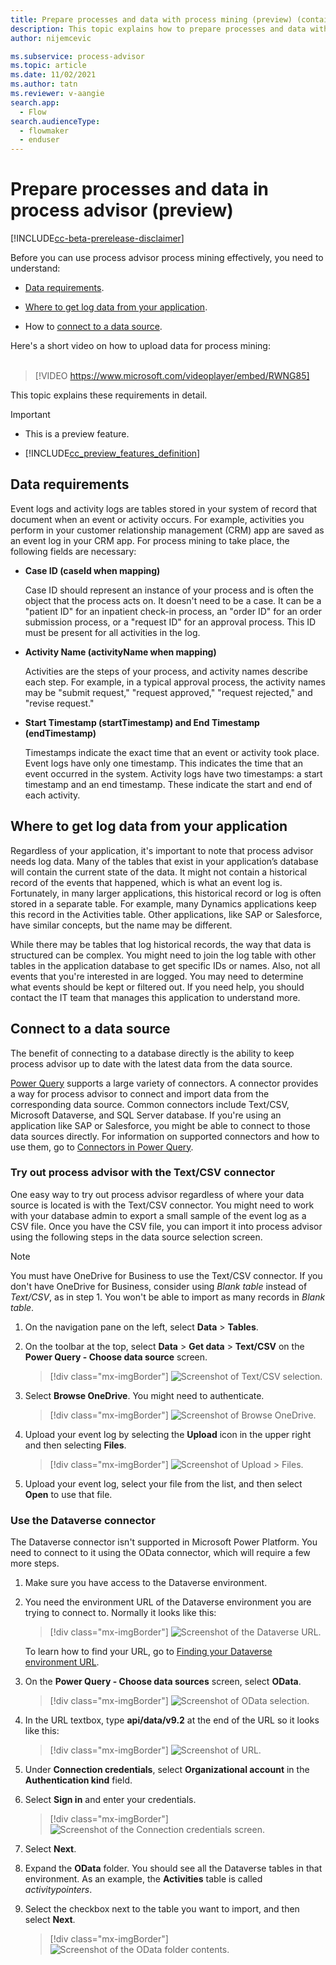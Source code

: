 ```yaml
---
title: Prepare processes and data with process mining (preview) (contains video) | Microsoft Docs
description: This topic explains how to prepare processes and data with process mining in the process advisor feature in Power Automate.
author: nijemcevic 

ms.subservice: process-advisor
ms.topic: article
ms.date: 11/02/2021
ms.author: tatn
ms.reviewer: v-aangie
search.app: 
  - Flow
search.audienceType: 
  - flowmaker
  - enduser
---
```


# Prepare processes and data in process advisor (preview)

[!INCLUDE[cc-beta-prerelease-disclaimer](./includes/cc-beta-prerelease-disclaimer.md)]

Before you can use process advisor process mining effectively, you need to understand:

- [Data requirements](#data-requirements).

- [Where to get log data from your application](#where-to-get-log-data-from-your-application).

- How to [connect to a data source](#connect-to-a-data-source).

Here's a short video on how to upload data for process mining:<br>
</br>
> [!VIDEO https://www.microsoft.com/videoplayer/embed/RWNG85]

This topic explains these requirements in detail.

> [!IMPORTANT]
> - This is a preview feature.
>
> - [!INCLUDE[cc_preview_features_definition](includes/cc-preview-features-definition.md)]

## Data requirements

Event logs and activity logs are tables stored in your system of record that document when an event or activity occurs. For example, activities you perform in your customer relationship management (CRM) app are saved as an event log in your CRM app. For process mining to take place, the following fields are necessary:

- **Case ID (caseId when mapping)**

  Case ID should represent an instance of your process and is often the object that the process acts on. It doesn't need to be a case. It can be a "patient ID" for an inpatient check-in process, an "order ID" for an order submission process, or a "request ID" for an approval process. This ID must be present for all activities in the log.

- **Activity Name (activityName when mapping)**

  Activities are the steps of your process, and activity names describe each step. For example, in a typical approval process, the activity names may be "submit request," "request approved," "request rejected," and "revise request."

- **Start Timestamp (startTimestamp) and End Timestamp (endTimestamp)**

  Timestamps indicate the exact time that an event or activity took place. Event logs have only one timestamp. This indicates the time that an event occurred in the system. Activity logs have two timestamps: a start timestamp and an end timestamp. These indicate the start and end of each activity.

## Where to get log data from your application

Regardless of your application, it's important to note that process advisor needs log data. Many of the tables that exist in your application’s database will contain the current state of the data. It might not contain a historical record of the events that happened, which is what an event log is. Fortunately, in many larger applications, this historical record or log is often stored in a separate table. For example, many Dynamics applications keep this record in the Activities table. Other applications, like SAP or Salesforce, have similar concepts, but the name may be different.

While there may be tables that log historical records, the way that data is structured can be complex. You might need to join the log table with other tables in the application database to get specific IDs or names. Also, not all events that you're interested in are logged. You may need to determine what events should be kept or filtered out. If you need help, you should contact the IT team that manages this application to understand more.

## Connect to a data source

The benefit of connecting to a database directly is the ability to keep process advisor up to date with the latest data from the data source.

[Power Query](/power-query/power-query-what-is-power-query) supports a large variety of connectors. A connector provides a way for process advisor to connect and import data from the corresponding data source. Common connectors include Text/CSV, Microsoft Dataverse, and SQL Server database. If you're using an application like SAP or Salesforce, you might be able to connect to those data sources directly. For information on supported connectors and how to use them, go to [Connectors in Power Query](/power-query/connectors/).

### Try out process advisor with the Text/CSV connector

One easy way to try out process advisor regardless of where your data source is located is with the Text/CSV connector. You might need to work with your database admin to export a small sample of the event log as a CSV file. Once you have the CSV file, you can import it into process advisor using the following steps in the data source selection screen.

> [!NOTE]
> You must have OneDrive for Business to use the Text/CSV connector. If you don't have OneDrive for Business, consider using *Blank table* instead of *Text/CSV*, as in step 1. You won't be able to import as many records in *Blank table*.

1. On the navigation pane on the left, select **Data** > **Tables**.

1. On the toolbar at the top, select **Data** > **Get data** > **Text/CSV** on the **Power Query - Choose data source** screen.

    > [!div class="mx-imgBorder"]
    > ![Screenshot of Text/CSV selection.](media/process-mining-processes-and-data/text-csv.png "Text/CSV selection")

1. Select **Browse OneDrive**. You might need to authenticate.

    > [!div class="mx-imgBorder"]
    > ![Screenshot of Browse OneDrive.](media/process-mining-processes-and-data/browse-onedrive.png "Browse OneDrive")

1. Upload your event log by selecting the **Upload** icon in the upper right and then selecting **Files**.

    > [!div class="mx-imgBorder"]
    > ![Screenshot of Upload > Files.](media/process-mining-processes-and-data/upload-files.png "Upload files")

1. Upload your event log, select your file from the list, and then select **Open** to use that file.

### Use the Dataverse connector

The Dataverse connector isn't supported in Microsoft Power Platform. You need to connect to it using the OData connector, which will require a few more steps.

1. Make sure you have access to the Dataverse environment.

2. You need the environment URL of the Dataverse environment you are trying to connect to. Normally it looks like this:

    > [!div class="mx-imgBorder"]
    > ![Screenshot of the Dataverse URL.](media/process-mining-processes-and-data/dataverse-url.png "Dataverse URL")

    To learn how to find your URL, go to [Finding your Dataverse environment URL](/power-query/connectors/dataverse#finding-your-dataverse-environment-url).

1. On the **Power Query - Choose data sources** screen, select **OData**.

    > [!div class="mx-imgBorder"]
    > ![Screenshot of OData selection.](media/process-mining-processes-and-data/odata.png "OData selection")

1.	In the URL textbox, type **api/data/v9.2** at the end of the URL so it looks like this:

    > [!div class="mx-imgBorder"]
    > ![Screenshot of URL.](media/process-mining-processes-and-data/url.png "URL")

1.	Under **Connection credentials**, select **Organizational account** in the **Authentication kind** field.

1. Select **Sign in** and enter your credentials.

    > [!div class="mx-imgBorder"]
    > ![Screenshot of the Connection credentials screen.](media/process-mining-processes-and-data/authentication-kind.png "Connection credentials screen")

1. Select **Next**.

1. Expand the **OData** folder. You should see all the Dataverse tables in that environment. As an example, the **Activities** table is called *activitypointers*.

1. Select the checkbox next to the table you want to import, and then select **Next**.

    > [!div class="mx-imgBorder"]
    > ![Screenshot of the OData folder contents.](media/process-mining-processes-and-data/import.png "OData folder contents")
